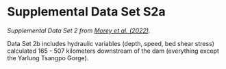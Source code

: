 # Supplemental Data Set S2a
*Supplemental Data Set 2 from [Morey et al. (2022)](https://agupubs.onlinelibrary.wiley.com/doi/10.1029/2021JF006498).*
<p> Data Set 2b includes hydraulic variables (depth, speed, bed shear stress) calculated 165 - 507 kilometers downstream of the dam (everything except the Yarlung Tsangpo Gorge).</p>
